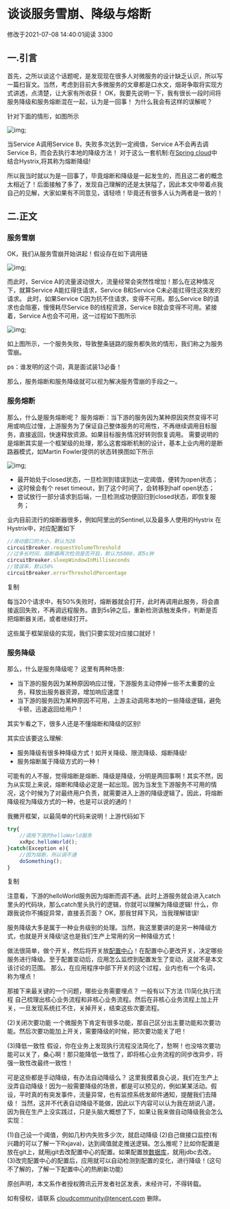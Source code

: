 # 谈谈服务雪崩、降级与熔断

修改于2021-07-08 14:40:01阅读 3300

## 一.引言

首先，之所以谈这个话题呢，是发现现在很多人对微服务的设计缺乏认识，所以写一篇扫盲文。当然，考虑到目前大多微服务的文章都是口水文，烟哥争取将实现方式讲透，点清楚，让大家有所收获！ OK，我要先说明一下，我有很长一段时间将服务降级和服务熔断混在一起，认为是一回事！ 为什么我会有这样的误解呢？

针对下面的情形，如图所示

![img](https://ask.qcloudimg.com/http-save/6884826/1de66b50729eeea4cba14d5d35f60e3f.png?imageView2/2/w/1620);

当Service A调用Service B，失败多次达到一定阀值，Service A不会再去调Service B，而会去执行本地的降级方法！ 对于这么一套机制:在[Spring cloud](https://cloud.tencent.com/product/tse?from=10680)中结合Hystrix,将其称为熔断降级!

所以我当时就以为是一回事了，毕竟熔断和降级是一起发生的，而且这二者的概念太相近了！后面接触了多了，发现自己理解的还是太狭隘了，因此本文中带着点我自己的见解，大家如果有不同意见，请轻喷！毕竟还有很多人认为两者是一致的！

## 二.正文

### 服务雪崩

OK，我们从服务雪崩开始讲起！假设存在如下调用链

![img](https://ask.qcloudimg.com/http-save/6884826/d139448fa126227be319fefe08ed1244.png?imageView2/2/w/1620);

而此时，Service A的流量波动很大，流量经常会突然性增加！那么在这种情况下，就算Service A能扛得住请求，Service B和Service C未必能扛得住这突发的请求。 此时，如果Service C因为抗不住请求，变得不可用。那么Service B的请求也会阻塞，慢慢耗尽Service B的线程资源，Service B就会变得不可用。紧接着，Service A也会不可用，这一过程如下图所示

![img](https://ask.qcloudimg.com/http-save/6884826/9ec846db37a9aa5004900c23a17c3be9.png?imageView2/2/w/1620);

如上图所示，一个服务失败，导致整条链路的服务都失败的情形，我们称之为服务雪崩。

ps：谁发明的这个词，真是面试装13必备！

那么，服务熔断和服务降级就可以视为解决服务雪崩的手段之一。

### 服务熔断

那么，什么是服务熔断呢？ 服务熔断：当下游的服务因为某种原因突然变得不可用或响应过慢，上游服务为了保证自己整体服务的可用性，不再继续调用目标服务，直接返回，快速释放资源。如果目标服务情况好转则恢复调用。 需要说明的是熔断其实是一个框架级的处理，那么这套熔断机制的设计，基本上业内用的是断路器模式，如Martin Fowler提供的状态转换图如下所示

![img](https://ask.qcloudimg.com/http-save/6884826/4ac7ac13b1ba5cb8ff11e67599348a02.png?imageView2/2/w/1620);

- 最开始处于closed状态，一旦检测到错误到达一定阈值，便转为open状态；
- 这时候会有个 reset timeout，到了这个时间了，会转移到half open状态；
- 尝试放行一部分请求到后端，一旦检测成功便回归到closed状态，即恢复服务；

业内目前流行的熔断器很多，例如阿里出的Sentinel,以及最多人使用的Hystrix 在Hystrix中，对应配置如下

```javascript
//滑动窗口的大小，默认为20
circuitBreaker.requestVolumeThreshold 
//过多长时间，熔断器再次检测是否开启，默认为5000，即5s钟
circuitBreaker.sleepWindowInMilliseconds 
//错误率，默认50%
circuitBreaker.errorThresholdPercentage
```

复制

每当20个请求中，有50%失败时，熔断器就会打开，此时再调用此服务，将会直接返回失败，不再调远程服务。直到5s钟之后，重新检测该触发条件，判断是否把熔断器关闭，或者继续打开。

这些属于框架层级的实现，我们只要实现对应接口就好！

### 服务降级

那么，什么是服务降级呢？ 这里有两种场景:

- 当下游的服务因为某种原因响应过慢，下游服务主动停掉一些不太重要的业务，释放出服务器资源，增加响应速度！
- 当下游的服务因为某种原因不可用，上游主动调用本地的一些降级逻辑，避免卡顿，迅速返回给用户！

其实乍看之下，很多人还是不懂熔断和降级的区别!

其实应该要这么理解:

- 服务降级有很多种降级方式！如开关降级、限流降级、熔断降级!
- 服务熔断属于降级方式的一种！

可能有的人不服，觉得熔断是熔断、降级是降级，分明是两回事啊！其实不然，因为从实现上来说，熔断和降级必定是一起出现。因为当发生下游服务不可用的情况，这个时候为了对最终用户负责，就需要进入上游的降级逻辑了。因此，将熔断降级视为降级方式的一种，也是可以说的通的！

我撇开框架，以最简单的代码来说明！上游代码如下

```javascript
try{
    //调用下游的helloWorld服务
    xxRpc.helloWorld();
}catch(Exception e){
    //因为熔断，所以调不通
    doSomething();
}
```

复制

注意看，下游的helloWorld服务因为熔断而调不通。此时上游服务就会进入catch里头的代码块，那么catch里头执行的逻辑，你就可以理解为降级逻辑! 什么，你跟我说你不捕捉异常，直接丢页面？ OK，那我甘拜下风，当我理解错误!

服务降级大多是属于一种业务级别的处理。当然，我这里要讲的是另一种降级方式，也就是开关降级!这也是我们生产上常用的另一种降级方式！

做法很简单，做个开关，然后将开关放[配置中心](https://cloud.tencent.com/product/tse?from=10680)！在配置中心更改开关，决定哪些服务进行降级。至于配置变动后，应用怎么监控到配置发生了变动，这就不是本文该讨论的范围。 那么，在应用程序中部下开关的这个过程，业内也有一个名词，称为埋点！

那接下来最关键的一个问题，哪些业务需要埋点？ 一般有以下方法 (1)简化执行流程 自己梳理出核心业务流程和非核心业务流程。然后在非核心业务流程上加上开关，一旦发现系统扛不住，关掉开关，结束这些次要流程。

(2)关闭次要功能 一个微服务下肯定有很多功能，那自己区分出主要功能和次要功能。然后次要功能加上开关，需要降级的时候，把次要功能关了吧！

(3)降低一致性 假设，你在业务上发现执行流程没法简化了，愁啊！也没啥次要功能可以关了，桑心啊！那只能降低一致性了，即将核心业务流程的同步改异步，将强一致性改最终一致性！

可是这些都是手动降级，有办法自动降级么？ 这里我摸着良心说，我们在生产上没弄自动降级！因为一般需要降级的场景，都是可以预见的，例如某某活动。假设，平时真的有突发事件，流量异常，也有监控系统发邮件通知，提醒我们去降级！ 当然，这并不代表自动降级不能做，因此以下内容可以认为我在胡说八道，因为我在生产上没实践过，只是头脑大概想了下，如果让我来做自动降级我会怎么实现：

(1)自己设一个阈值，例如几秒内失败多少次，就启动降级 (2)自己做接口监控(有兴趣的可以了解一下Rxjava)，达到阈值就走推送逻辑。怎么推呢？比如你配置是放在git上，就用jgit去改配置中心的配置。如果配置放[数据库](https://cloud.tencent.com/solution/database?from=10680)，就用jdbc去改。 (3)改完配置中心的配置后，应用就可以自动检测到配置的变化，进行降级！(这句不了解的，了解一下配置中心的热刷新功能)

原创声明，本文系作者授权腾讯云开发者社区发表，未经许可，不得转载。

如有侵权，请联系 cloudcommunity@tencent.com 删除。